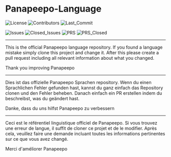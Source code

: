 # Panapeepo-Language

![License](https://img.shields.io/github/license/panapeepo/Panapeepo-language.svg)
![Contributors](https://img.shields.io/github/contributors/panapeepo/Panapeepo-language.svg)
![Last_Commit](https://img.shields.io/github/last-commit/panapeepo/Panapeepo-language.svg)

![Issues](https://img.shields.io/github/issues/panapeepo/Panapeepo-language.svg)
![Closed_Issues](https://img.shields.io/github/issues-closed/panapeepo/Panapeepo-language.svg)
![PRS](https://img.shields.io/github/issues-pr/panapeepo/Panapeepo-language.svg)
![PRS_Closed](https://img.shields.io/github/issues-pr-closed/panapeepo/Panapeepo-language.svg)

***

This is the official Panapeepo language repository. If you found a language mistake simply clone this project and change it. After this please create a pull request including all relevant information about what you changed. 

Thank you improving Panapeepo

***

Dies ist das offizielle Panapeepo Sprachen repository. Wenn du einen Sprachlichen Fehler gefunden hast, kannst du ganz einfach das Repository clonen und den Fehler beheben. Danach einfach ein PR erstellen indem du beschreibst, was du geändert hast.

Danke, dass du uns hilfst Panapeepo zu verbessern

***

Ceci est le référentiel linguistique officiel de Panapeepo. Si vous trouvez une erreur de langue, il suffit de cloner ce projet et de le modifier. Après cela, veuillez faire une demande incluant toutes les informations pertinentes sur ce que vous avez changé.

Merci d'améliorer Panapeepo
